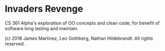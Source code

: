 # Invaders Revenge

CS 361 Alpha's exploration of OO concepts and clean code, for benefit of software long lasting and maintain.

(c) 2018 James Martinez, Leo Gothberg, Nathan Hildebrandt. All rights reserved.
